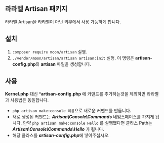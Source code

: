 ## 라라벨 Artisan 패키지

라라벨 Artisan을 라라벨이 아닌 외부에서 사용 가능하게 합니다.

## 설치
1. ```composer require moon/artisan``` 실행.
2. ```./vendor/moon/artisan/artisan artisan:init``` 실행. 이 명령은 **artisan-config.php**와 **artisan** 파일을 생성합니다.

## 사용

**Kernel.php** 대신 ***artisan-config.php** 에 커맨드를 추가하는것을 제외하면 라라벨과 사용법은 동일합니다.

* ```php artisan make:console 이름```으로 새로운 커맨드를 만듭니다.
* 새로 생성된 커맨드는 ***Artisan\Console\Commands*** 네임스페이스를 가지게 됩니다. 만약 ```php artisan make:console Hello``` 를 실행했다면 클라스 Path는  ***Artisan\Console\Commands\Hello*** 가 됩니다. 
* 해당 클라스를 ***artisan-config.php***에 넣어주십시오.